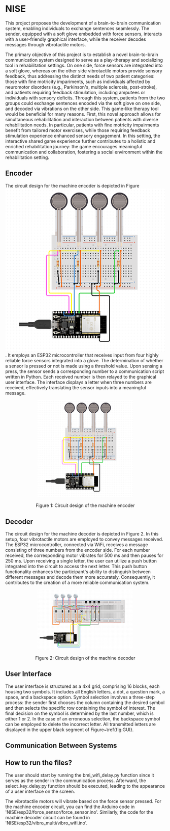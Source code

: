 # NISE

This project proposes the development of a brain-to-brain communication system, enabling individuals to exchange sentences seamlessly. 
The sender, equipped with a soft glove embedded with force sensors, interacts with a user-friendly graphical interface, while the receiver decodes messages through vibrotactile motors.

The primary objective of this project is to establish a novel brain-to-brain communication system designed to serve as a play-therapy and socializing tool in rehabilitation settings. 
On one side, force sensors are integrated into a soft glove, whereas on the other side vibrotactile motors provide sensory feedback, 
thus addressing the distinct needs of two patient categories: those with fine motricity impariments, such as individuals affected by neuromotor disorders 
(e.g., Parkinson's, multiple sclerosis, post-stroke), and patients requiring feedback stimulation, including amputees or individuals with sensory deficits. 
Through this system, patients from the two groups could exchange sentences encoded via the soft glove on one side, and decoded via vibrations on the other side. 
This game-like therapy tool would be beneficial for many reasons. First, this novel approach allows for simultaneous rehabilitation and interaction between patients with diverse rehabilitation needs. 
In particular, patients with fine motricity impairments benefit from tailored motor exercises, while those requiring feedback stimulation experience enhanced sensory engagement. 
In this setting, the interactive shared game experience further contributes to a holistic and enriched rehabilitation journey: the game encourages meaningful communication and collaboration, 
fostering a social environment within the rehabilitation setting.


## Encoder
The circuit design for the machine encoder is depicted in Figure ![Sender](figures/Sender.png). 
It employs an ESP32 microcontroller that receives input from four highly reliable force sensors integrated into a glove. 
The determination of whether a sensor is pressed or not is made using a threshold value. Upon sensing a press, 
the sensor sends a corresponding number to a communication script written in Python. Each received number is then relayed to the graphical user interface. 
The interface displays a letter when three numbers are received, effectively translating the sensor inputs into a meaningful message.

<div align="center">
  <img src="figures/Sender.png" alt="Sender" width="300">
  <p>Figure 1: Circuit design of the machine encoder</p>
</div>

## Decoder

The circuit design for the machine decoder is depicted in Figure 2. In this setup, four vibrotactile motors are employed to convey messages received. The ESP32 microcontroller, connected via WiFi, receives a message consisting of three numbers from the encoder side. For each number received, the corresponding motor vibrates for 500 ms and then pauses for 250 ms. Upon receiving a single letter, the user can utilize a push button integrated into the circuit to access the next letter. This push button functionality enhances the participant's ability to distinguish between different messages and decode them more accurately. Consequently, it contributes to the creation of a more reliable communication system.

<div align="center">
  <img src="figures/Receiver.png" alt="Figure 1: Receiver" width="300">
  <p>Figure 2: Circuit design of the machine decoder</p>
</div>

## User Interface

The user interface is structured as a 4x4 grid, comprising 16 blocks, each housing two symbols. It includes all English letters, a dot, a question mark, a space, and a backspace option. Symbol selection involves a three-step process: the sender first chooses the column containing the desired symbol and then selects the specific row containing the symbol of interest. The final decision on the symbol is determined by the last number, which is either 1 or 2. In the case of an erroneous selection, the backspace symbol can be employed to delete the incorrect letter. All transmitted letters are displayed in the upper black segment of Figure~\ref{fig:GUI}.

## Communication Between Systems


## How to run the files?

The user should start by running the bmi_wifi_delay.py function since it serves as the sender in the communication process. Afterward, the select_key_delay.py function should be executed, leading to the appearance of a user interface on the screen.

The vibrotactile motors will vibrate based on the force sensor pressed. For the machine encoder circuit, you can find the Arduino code in 'NISE/esp32/force_sensor/force_sensor.ino'. 
Similarly, the code for the machine decoder circuit can be found in 'NISE/esp32/vibro_multi/vibro_wifi.ino'.
